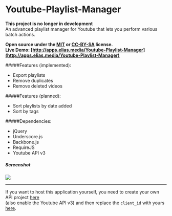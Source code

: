 Youtube-Playlist-Manager
========================

**This project is no longer in development**  
An advanced playlist manager for Youtube that lets you perform various batch actions.

**Open source under the [MIT](http://opensource.org/licenses/MIT) or [CC-BY-SA](https://creativecommons.org/licenses/by-sa/2.0/) license.**  
**Live Demo: [http://apps.elias.media/Youtube-Playlist-Manager](http://apps.elias.media/Youtube-Playlist-Manager)**

#####Features (implemented):

* Export playlists
* Remove duplicates
* Remove deleted videos

#####Features (planned):

* Sort playlists by date added
* Sort by tags

#####Dependencies:
* jQuery
* Underscore.js
* Backbone.js
* RequireJS
* Youtube API v3

##### Screenshot

![](https://i.imgur.com/SoBrgUo.png)

---

If you want to host this application yourself, you need to create your own API project [here](https://code.google.com/apis/console/)  
(also enable the Youtube API v3) and then replace the `client_id` with yours [here](https://github.com/elias-schuett/Youtube-Playlist-Manager/blob/master/js/utils.js#L11).

